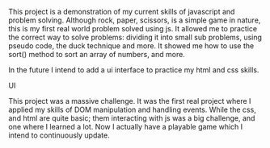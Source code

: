 This project is a demonstration of my current skills of javascript and problem solving. Although rock, paper, scissors, is a simple game in nature, this is my first real world problem solved using js. It allowed me to practice the correct way to solve problems: dividing it into small sub problems, using pseudo code, the duck technique and more. It showed me how to use the sort() method to sort an array of numbers, and more.

In the future I intend to add a ui interface to practice my html and css skills.


UI 

This project was a massive challenge. It was the first real project where I applied my skills of DOM manipulation and handling events. While the css, and html are quite basic; them interacting with js was a big challenge, and one where I learned a lot. Now I actually have a playable game which I intend to continuously update.

